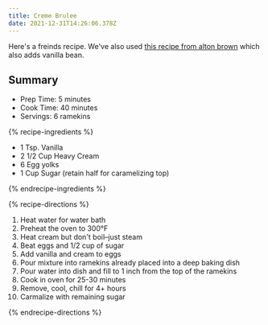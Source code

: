 ```yaml
---
title: Creme Brulee
date: 2021-12-31T14:26:06.378Z
---
```

Here's a freinds recipe. We've also used [this recipe from alton brown](https://www.foodnetwork.com/recipes/alton-brown/creme-brulee-recipe-1916827) which also adds vanilla bean.

## Summary

* Prep Time: 5 minutes
* Cook Time: 40 minutes
* Servings: 6 ramekins

{% recipe-ingredients %}

- 1 Tsp. Vanilla
- 2 1/2 Cup Heavy Cream
- 6 Egg yolks
- 1 Cup Sugar (retain half for caramelizing top)

{% endrecipe-ingredients %}

{% recipe-directions %}

1. Heat water for water bath
1. Preheat the oven to 300°F
1. Heat cream but don't boil–just steam
1. Beat eggs and 1/2 cup of sugar
1. Add vanilla and cream to eggs
1. Pour mixture into ramekins already placed into a deep baking dish
1. Pour water into dish and fill to 1 inch from the top of the ramekins
1. Cook in oven for 25-30 minutes
1. Remove, cool, chill for 4+ hours
1. Carmalize with remaining sugar


{% endrecipe-directions %}